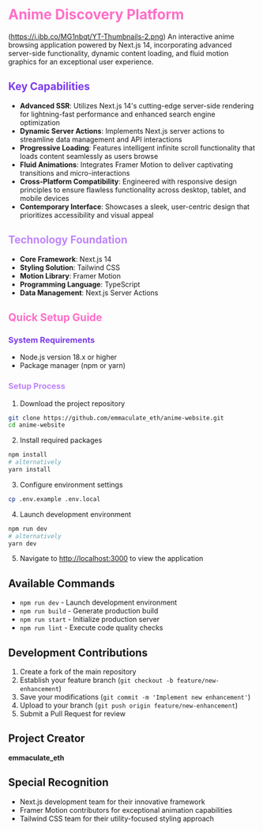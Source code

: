# <span style="color: #ff6ec7">Anime Discovery Platform</span>
(https://i.ibb.co/MG1nbqt/YT-Thumbnails-2.png)
An interactive anime browsing application powered by Next.js 14, incorporating advanced server-side functionality, dynamic content loading, and fluid motion graphics for an exceptional user experience.

## <span style="color: #7c3aed">Key Capabilities</span>

- **Advanced SSR**: Utilizes Next.js 14's cutting-edge server-side rendering for lightning-fast performance and enhanced search engine optimization
- **Dynamic Server Actions**: Implements Next.js server actions to streamline data management and API interactions
- **Progressive Loading**: Features intelligent infinite scroll functionality that loads content seamlessly as users browse
- **Fluid Animations**: Integrates Framer Motion to deliver captivating transitions and micro-interactions
- **Cross-Platform Compatibility**: Engineered with responsive design principles to ensure flawless functionality across desktop, tablet, and mobile devices
- **Contemporary Interface**: Showcases a sleek, user-centric design that prioritizes accessibility and visual appeal

## <span style="color: #c084fc">Technology Foundation</span>

- **Core Framework**: Next.js 14
- **Styling Solution**: Tailwind CSS
- **Motion Library**: Framer Motion
- **Programming Language**: TypeScript
- **Data Management**: Next.js Server Actions

## <span style="color: #ff6ec7">Quick Setup Guide</span>

### <span style="color: #7c3aed">System Requirements</span>

- Node.js version 18.x or higher
- Package manager (npm or yarn)

### <span style="color: #c084fc">Setup Process</span>

1. Download the project repository
```bash
git clone https://github.com/emmaculate_eth/anime-website.git
cd anime-website
```

2. Install required packages
```bash
npm install
# alternatively
yarn install
```

3. Configure environment settings
```bash
cp .env.example .env.local
```

4. Launch development environment
```bash
npm run dev
# alternatively
yarn dev
```

5. Navigate to [http://localhost:3000](http://localhost:3000) to view the application


## Available Commands

- `npm run dev` - Launch development environment
- `npm run build` - Generate production build
- `npm run start` - Initialize production server
- `npm run lint` - Execute code quality checks

## Development Contributions

1. Create a fork of the main repository
2. Establish your feature branch (`git checkout -b feature/new-enhancement`)
3. Save your modifications (`git commit -m 'Implement new enhancement'`)
4. Upload to your branch (`git push origin feature/new-enhancement`)
5. Submit a Pull Request for review


## Project Creator

**emmaculate_eth**

## Special Recognition

- Next.js development team for their innovative framework
- Framer Motion contributors for exceptional animation capabilities
- Tailwind CSS team for their utility-focused styling approach
